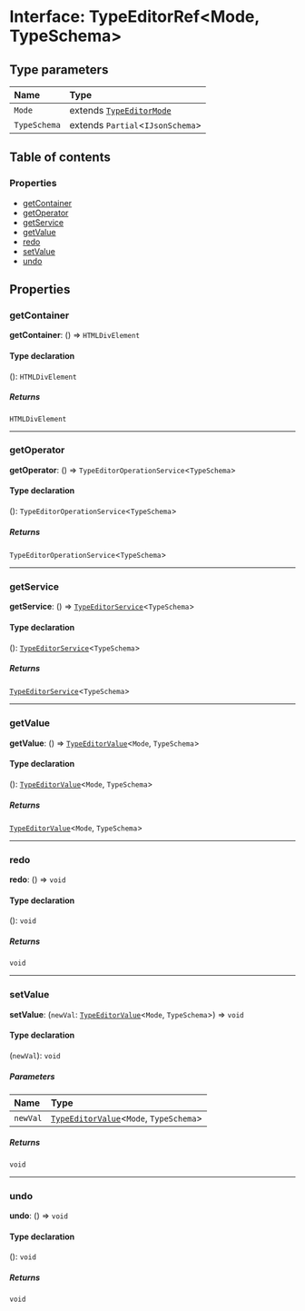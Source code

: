 # Interface: TypeEditorRef\<Mode, TypeSchema>

## Type parameters

| Name | Type |
| :------ | :------ |
| `Mode` | extends [`TypeEditorMode`](/auto-docs/type-editor/types/TypeEditorMode.md) |
| `TypeSchema` | extends `Partial`<`IJsonSchema`> |

## Table of contents

### Properties

* [getContainer](/auto-docs/type-editor/interfaces/TypeEditorRef.md#getcontainer)
* [getOperator](/auto-docs/type-editor/interfaces/TypeEditorRef.md#getoperator)
* [getService](/auto-docs/type-editor/interfaces/TypeEditorRef.md#getservice)
* [getValue](/auto-docs/type-editor/interfaces/TypeEditorRef.md#getvalue)
* [redo](/auto-docs/type-editor/interfaces/TypeEditorRef.md#redo)
* [setValue](/auto-docs/type-editor/interfaces/TypeEditorRef.md#setvalue)
* [undo](/auto-docs/type-editor/interfaces/TypeEditorRef.md#undo)

## Properties

### getContainer

**getContainer**: () => `HTMLDivElement`

#### Type declaration

(): `HTMLDivElement`

##### Returns

`HTMLDivElement`

***

### getOperator

**getOperator**: () => `TypeEditorOperationService`<`TypeSchema`>

#### Type declaration

(): `TypeEditorOperationService`<`TypeSchema`>

##### Returns

`TypeEditorOperationService`<`TypeSchema`>

***

### getService

**getService**: () => [`TypeEditorService`](/auto-docs/type-editor/classes/TypeEditorService.md)<`TypeSchema`>

#### Type declaration

(): [`TypeEditorService`](/auto-docs/type-editor/classes/TypeEditorService.md)<`TypeSchema`>

##### Returns

[`TypeEditorService`](/auto-docs/type-editor/classes/TypeEditorService.md)<`TypeSchema`>

***

### getValue

**getValue**: () => [`TypeEditorValue`](/auto-docs/type-editor/types/TypeEditorValue.md)<`Mode`, `TypeSchema`>

#### Type declaration

(): [`TypeEditorValue`](/auto-docs/type-editor/types/TypeEditorValue.md)<`Mode`, `TypeSchema`>

##### Returns

[`TypeEditorValue`](/auto-docs/type-editor/types/TypeEditorValue.md)<`Mode`, `TypeSchema`>

***

### redo

**redo**: () => `void`

#### Type declaration

(): `void`

##### Returns

`void`

***

### setValue

**setValue**: (`newVal`: [`TypeEditorValue`](/auto-docs/type-editor/types/TypeEditorValue.md)<`Mode`, `TypeSchema`>) => `void`

#### Type declaration

(`newVal`): `void`

##### Parameters

| Name | Type |
| :------ | :------ |
| `newVal` | [`TypeEditorValue`](/auto-docs/type-editor/types/TypeEditorValue.md)<`Mode`, `TypeSchema`> |

##### Returns

`void`

***

### undo

**undo**: () => `void`

#### Type declaration

(): `void`

##### Returns

`void`
